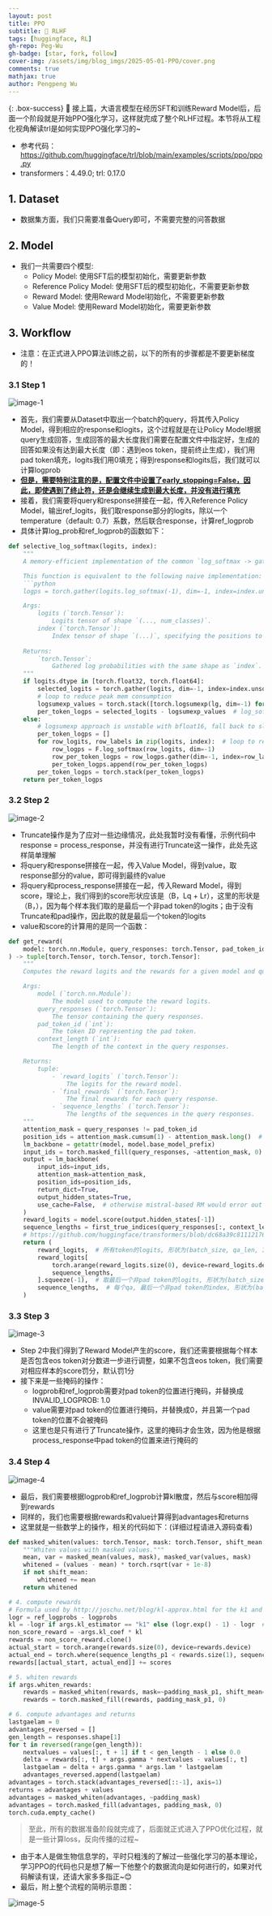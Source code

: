 ```yaml
---
layout: post
title: PPO
subtitle: 🤖 RLHF
tags: [huggingface, RL]
gh-repo: Peg-Wu
gh-badge: [star, fork, follow]
cover-img: /assets/img/blog_imgs/2025-05-01-PPO/cover.png
comments: true
mathjax: true
author: Pengpeng Wu
---
```


{: .box-success}
🎈 接上篇，大语言模型在经历SFT和训练Reward Model后，后面一个阶段就是开始PPO强化学习，这样就完成了整个RLHF过程。本节将从工程化视角解读trl是如何实现PPO强化学习的~

- 参考代码：https://github.com/huggingface/trl/blob/main/examples/scripts/ppo/ppo.py
- transformers：4.49.0; trl: 0.17.0

## 1. Dataset

- 数据集方面，我们只需要准备Query即可，不需要完整的问答数据

## 2. Model

- 我们一共需要四个模型:
  - Policy Model: 使用SFT后的模型初始化，需要更新参数
  - Reference Policy Model: 使用SFT后的模型初始化，不需要更新参数
  - Reward Model: 使用Reward Model初始化，不需要更新参数
  - Value Model: 使用Reward Model初始化，需要更新参数

## 3. Workflow

- 注意：在正式进入PPO算法训练之前，以下的所有的步骤都是不要更新梯度的！

### 3.1 Step 1

![image-1](/assets/img/blog_imgs/2025-05-01-PPO/1.png)

- 首先，我们需要从Dataset中取出一个batch的query，将其传入Policy Model，得到相应的response和logits，这个过程就是在让Policy Model根据query生成回答，生成回答的最大长度我们需要在配置文件中指定好，生成的回答如果没有达到最大长度（即：遇到eos token，提前终止生成），我们用pad token填充，logits我们用0填充；得到response和logits后，我们就可以计算logprob
- **<u>但是，需要特别注意的是，配置文件中设置了early_stopping=False，因此，即使遇到了终止符，还是会继续生成到最大长度，并没有进行填充</u>**
- 接着，我们需要将query和response拼接在一起，传入Reference Policy Model，输出ref_logits，我们取response部分的logits，除以一个temperature（default: 0.7）系数，然后联合response，计算ref_logprob
- 具体计算log_prob和ref_logprob的函数如下：

```python
def selective_log_softmax(logits, index):
    """
    A memory-efficient implementation of the common `log_softmax -> gather` operation.

    This function is equivalent to the following naive implementation:
    ```python
    logps = torch.gather(logits.log_softmax(-1), dim=-1, index=index.unsqueeze(-1)).squeeze(-1)

    Args:
        logits (`torch.Tensor`):
            Logits tensor of shape `(..., num_classes)`.
        index (`torch.Tensor`):
            Index tensor of shape `(...)`, specifying the positions to gather from the log-softmax output.
    
    Returns:
        `torch.Tensor`:
            Gathered log probabilities with the same shape as `index`.
    """
    if logits.dtype in [torch.float32, torch.float64]:
        selected_logits = torch.gather(logits, dim=-1, index=index.unsqueeze(-1)).squeeze(-1)
        # loop to reduce peak mem consumption
        logsumexp_values = torch.stack([torch.logsumexp(lg, dim=-1) for lg in logits])
        per_token_logps = selected_logits - logsumexp_values  # log_softmax(x_i) = x_i - logsumexp(x)
    else:
        # logsumexp approach is unstable with bfloat16, fall back to slightly less efficent approach
        per_token_logps = []
        for row_logits, row_labels in zip(logits, index):  # loop to reduce peak mem consumption
            row_logps = F.log_softmax(row_logits, dim=-1)
            row_per_token_logps = row_logps.gather(dim=-1, index=row_labels.unsqueeze(-1)).squeeze(-1)
            per_token_logps.append(row_per_token_logps)
        per_token_logps = torch.stack(per_token_logps)
    return per_token_logps
```

### 3.2 Step 2

![image-2](/assets/img/blog_imgs/2025-05-01-PPO/2.png)

- Truncate操作是为了应对一些边缘情况，此处我暂时没有看懂，示例代码中response = process_response，并没有进行Truncate这一操作，此处先这样简单理解
- 将query和response拼接在一起，传入Value Model，得到value，取response部分的value，即可得到最终的value
- 将query和process_response拼接在一起，传入Reward Model，得到score，理论上，我们得到的score形状应该是（B，Lq + Lr），这里的形状是（B，），因为每个样本我们取的是最后一个非pad token的logits；由于没有Truncate和pad操作，因此取的就是最后一个token的logits
- value和score的计算用的是同一个函数：


```python
def get_reward(
    model: torch.nn.Module, query_responses: torch.Tensor, pad_token_id: int, context_length: int
) -> tuple[torch.Tensor, torch.Tensor, torch.Tensor]:
    """
    Computes the reward logits and the rewards for a given model and query responses.

    Args:
        model (`torch.nn.Module`):
            The model used to compute the reward logits.
        query_responses (`torch.Tensor`):
            The tensor containing the query responses.
        pad_token_id (`int`):
            The token ID representing the pad token.
        context_length (`int`):
            The length of the context in the query responses.

    Returns:
        tuple:
            - `reward_logits` (`torch.Tensor`):
                The logits for the reward model.
            - `final_rewards` (`torch.Tensor`):
                The final rewards for each query response.
            - `sequence_lengths` (`torch.Tensor`):
                The lengths of the sequences in the query responses.
    """
    attention_mask = query_responses != pad_token_id
    position_ids = attention_mask.cumsum(1) - attention_mask.long()  # exclusive cumsum
    lm_backbone = getattr(model, model.base_model_prefix)
    input_ids = torch.masked_fill(query_responses, ~attention_mask, 0)
    output = lm_backbone(
        input_ids=input_ids,
        attention_mask=attention_mask,
        position_ids=position_ids,
        return_dict=True,
        output_hidden_states=True,
        use_cache=False,  # otherwise mistral-based RM would error out
    )
    reward_logits = model.score(output.hidden_states[-1])
    sequence_lengths = first_true_indices(query_responses[:, context_length:] == pad_token_id) - 1 + context_length
    # https://github.com/huggingface/transformers/blob/dc68a39c8111217683bf49a4912d0c9018bab33d/src/transformers/models/gpt2/modeling_gpt2.py#L1454
    return (
        reward_logits,  # 所有token的logits, 形状为(batch_size, qa_len, 1)
        reward_logits[
            torch.arange(reward_logits.size(0), device=reward_logits.device),
            sequence_lengths,
        ].squeeze(-1),  # 取最后一个非pad token的logits, 形状为(batch_size,)
        sequence_lengths,  # 每个qa, 最后一个非pad token的index, 形状为(batch_size,)
    )
```

### 3.3 Step 3

![image-3](/assets/img/blog_imgs/2025-05-01-PPO/3.png)

- Step 2中我们得到了Reward Model产生的score，我们还需要根据每个样本是否包含eos token对分数进一步进行调整，如果不包含eos token，我们需要对相应样本的score罚分，默认罚1分
- 接下来是一些掩码的操作：
  - logprob和ref_logprob需要对pad token的位置进行掩码，并替换成INVALID_LOGPROB: 1.0
  - value需要对pad token的位置进行掩码，并替换成0，并且第一个pad token的位置不会被掩码
  - 这里也是只有进行了Truncate操作，这里的掩码才会生效，因为他是根据process_response中pad token的位置来进行掩码的

### 3.4 Step 4

![image-4](/assets/img/blog_imgs/2025-05-01-PPO/4.png)

- 最后，我们需要根据logprob和ref_logprob计算kl散度，然后与score相加得到rewards
- 同样的，我们也需要根据rewards和value计算得到advantages和returns
- 这里就是一些数学上的操作，相关的代码如下：(详细过程请进入源码查看)

```python
def masked_whiten(values: torch.Tensor, mask: torch.Tensor, shift_mean: bool = True) -> torch.Tensor:
    """Whiten values with masked values."""
    mean, var = masked_mean(values, mask), masked_var(values, mask)
    whitened = (values - mean) * torch.rsqrt(var + 1e-8)
    if not shift_mean:
        whitened += mean
    return whitened

# 4. compute rewards
# Formula used by http://joschu.net/blog/kl-approx.html for the k1 and k3 estimators
logr = ref_logprobs - logprobs
kl = -logr if args.kl_estimator == "k1" else (logr.exp() - 1) - logr  # Else statement is k3
non_score_reward = -args.kl_coef * kl
rewards = non_score_reward.clone()
actual_start = torch.arange(rewards.size(0), device=rewards.device)
actual_end = torch.where(sequence_lengths_p1 < rewards.size(1), sequence_lengths_p1, sequence_lengths)
rewards[[actual_start, actual_end]] += scores

# 5. whiten rewards
if args.whiten_rewards:
    rewards = masked_whiten(rewards, mask=~padding_mask_p1, shift_mean=False)
    rewards = torch.masked_fill(rewards, padding_mask_p1, 0)

# 6. compute advantages and returns
lastgaelam = 0
advantages_reversed = []
gen_length = responses.shape[1]
for t in reversed(range(gen_length)):
    nextvalues = values[:, t + 1] if t < gen_length - 1 else 0.0
    delta = rewards[:, t] + args.gamma * nextvalues - values[:, t]
    lastgaelam = delta + args.gamma * args.lam * lastgaelam
    advantages_reversed.append(lastgaelam)
advantages = torch.stack(advantages_reversed[::-1], axis=1)
returns = advantages + values
advantages = masked_whiten(advantages, ~padding_mask)
advantages = torch.masked_fill(advantages, padding_mask, 0)
torch.cuda.empty_cache()
```

> 至此，所有的数据准备阶段就完成了，后面就正式进入了PPO优化过程，就是一些计算loss，反向传播的过程~


- 由于本人是做生物信息学的，平时只粗浅的了解过一些强化学习的基本理论，学习PPO的代码也只是想了解一下他整个的数据流向是如何进行的，如果对代码解读有误，还请大家多多指正~😊
- 最后，附上整个流程的简明示意图：

![image-5](/assets/img/blog_imgs/2025-05-01-PPO/5.png)